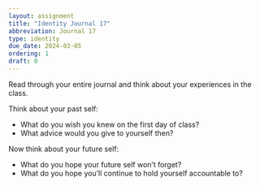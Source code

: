 ```yaml
---
layout: assignment
title: "Identity Journal 17"
abbreviation: Journal 17
type: identity
due_date: 2024-03-05
ordering: 1
draft: 0
---
```


Read through your entire journal and think about your experiences in the class.

Think about your past self:
- What do you wish you knew on the first day of class? 
- What advice would you give to yourself then?

Now think about your future self:
- What do you hope your future self won’t forget?
- What do you hope you’ll continue to hold yourself accountable to?